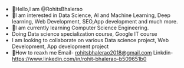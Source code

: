 

<!---
RohitsBhalerao/RohitsBhalerao is a ✨ special ✨ repository because its `README.md` (this file) appears on your GitHub profile.
You can click the Preview link to take a look at your changes.
--->
- 👋Hello,I am @RohitsBhalerao
- 👀I am interested in Data Science, AI and Machine Learning, Deep learning, Web Development, SEO,App development and much more.
- 🌱I am currently learning Computer Science Engineering.
- Doing Data science specialization course, Google IT course
- I am looking to collaborate on various Data science project, Web Development, App development project
- 🏫How to reaxh me
   Email- rohitsbhalerao2018@gmail.com
   Linkdin- https://www.linkedin.com/in/rohit-bhalerao-b509651b0
